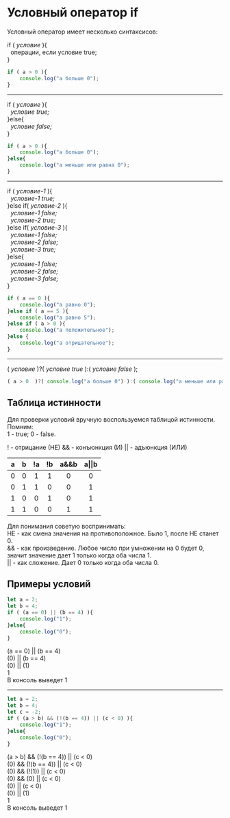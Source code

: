 # Условный оператор if

Условный оператор имеет несколько синтаксисов:  

if ( *условие* ){  
&nbsp;&nbsp;операции, если условие true;  
}  
```javascript
if ( a > 0 ){
    console.log("a больше 0"); 
}  
```
____
if ( *условие* ){  
&nbsp;&nbsp;*условие true;*  
}else{  
&nbsp;&nbsp;*условие false;*  
}
```javascript
if ( a > 0 ){
    console.log("a больше 0");
}else{
    console.log("a меньше или равна 0");
}
```
____
if ( *условие-1* ){  
&nbsp;&nbsp;*условие-1 true;*  
}else if( *условие-2* ){  
&nbsp;&nbsp;*условие-1 false;*  
&nbsp;&nbsp;*условие-2 true;*  
}else if( *условие-3* ){  
&nbsp;&nbsp;*условие-1 false;*  
&nbsp;&nbsp;*условие-2 false;*  
&nbsp;&nbsp;*условие-3 true;*  
}else{  
&nbsp;&nbsp;*условие-1 false;*  
&nbsp;&nbsp;*условие-2 false;*  
&nbsp;&nbsp;*условие-3 false;*  
}
```javascript
if ( a == 0 ){
    console.log("a равно 0");
}else if ( a == 5 ){
    console.log("a равно 5");
}else if ( a > 0 ){
    console.log("a положительное");
}else {
    console.log("a отрицательное");
}
```
____
( *условие* )?(  *условие true*  ):( *условие false* );
```javascript
( a > 0  )?( console.log("a больше 0") ):( console.log("a меньше или равна 0") );
```
  
## Таблица истинности
Для проверки условий вручную воспользуемся таблицой истинности.  
Помним:  
1 - true; 0 - false.  
  
! - отрицание (НЕ)
&& - конъюнкция (И)
|| - адъюнкция (ИЛИ)

| a | b | !a | !b | a&&b | a&#124;&#124;b |
|:---:|:---:|:---:|:---:|:---:|:---:|
| 0 | 0 | 1 | 1 | 0 | 0 |
| 0 | 1 | 1 | 0 | 0 | 1 |
| 1 | 0 | 0 | 1 | 0 | 1 |
| 1 | 1 | 0 | 0 | 1 | 1 |
  
Для понимания советую воспринимать:  
НЕ - как смена значения на противоположное. Было 1, после НЕ станет 0.  
&& - как произведение. Любое число при умножении на 0 будет 0, значит значение дает 1 только когда оба числа 1.  
|| - как сложение. Дает 0 только когда оба числа 0.  
  
## Примеры условий
```javascript
let a = 2;
let b = 4;
if ( (a == 0) || (b == 4) ){
    console.log("1");
}else{
    console.log("0");
}
```
(a == 0) || (b == 4)  
(0) || (b == 4)  
(0) || (1)  
1  
В консоль выведет 1  
____
```javascript
let a = 2;
let b = 4;
let c = -2;
if ( (a > b) && (!(b == 4)) || (c < 0) ){
    console.log("1");
}else{
    console.log("0");
}
```
(a > b) && (!(b == 4)) || (c < 0)  
(0) && (!(b == 4)) || (c < 0)  
(0) && (!(1)) || (c < 0)  
(0) && (0) || (c < 0)  
(0) || (c < 0)  
(0) || (1)  
1  
В консоль выведет 1  